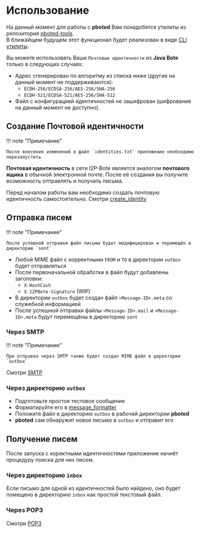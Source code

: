 # Использование

На данный момент для работы с **pboted** Вам понадобятся утилиты из репозитория [pboted-tools](https://github.com/polistern/pboted-tools/).   
В ближайщем будущем этот функционал будет реализован в виде [CLI утилиты](https://github.com/polistern/pbotectl).

Вы можете использовать Ваши `Почтовые идентичности` из **Java Bote** только в следующих случаях:

- Адрес сгенерирован по алгоритму из списка ниже (другие на данный момент не поддерживаются):
    - `ECDH-256/ECDSA-256/AES-256/SHA-256`
    - `ECDH-521/ECDSA-521/AES-256/SHA-512` 
- Файл с конфигурацией идентичностей не зашифрован (шифрование на данный момент не доступно).

## Создание Почтовой идентичности

!!! note "Примечание"

    После внесения изменений в файл `identities.txt` приложение необходимо перезапустить

**Почтовая идентичность** в сети I2P-Bote является аналогом **почтового ящика** в обычной электронной почте.
После её создания вы получите возможность отправлять и получать письма.

Перед началом работы вам необходимо создать почтовую идентичность самостоятельно.
Смотри [create_identity](https://github.com/polistern/pboted-tools/tree/main/create_identity)

## Отправка писем

!!! note "Примечание"

    После успешной отправки файл письма будет модифицирован и перемещён в директорию `sent`

- Любой MIME файл с корректными `FROM` и `TO` в директории `outbox` будет отправляться
- После первоначальной обработки в файл будут добавлены заголовки:
    - `X-HashCash`
    - `X-I2PBote-Signature` (WIP)
- В директории `outbox` будет создан файл `<Message-ID>.meta` со служебной информацией
- После успешной отправки файлы `<Message-ID>.mail` и `<Message-ID>.meta` будут перемещёны в директорию `sent`

### Через SMTP

!!! note "Примечание"

    При отправке через SMTP также будет создан MIME файл в директории `outbox`

Смотри [SMTP](../tutorials/SMTP.md)

### Через директорию `outbox`

- Подготовьте простое тестовое сообщение
- Форматируйте его в [message_formatter](https://github.com/polistern/pboted-tools/tree/main/message_formatter)
- Положите файл в директорию `outbox` в рабочей директории **pboted**
- **pboted** сам обнаружит новое письмо в `outbox` и отправит его

## Получение писем

После запуска с коректными идентичностями приложение начнёт процедуру поиска для них писем.

### Через директорию `inbox`

Если письмо для одной из идентичностей было найдено, оно будет помещено в директорию `inbox` как простой текстовый файл.

### Через POP3

Смотри [POP3](../tutorials/POP3.md)
